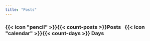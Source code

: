 ```yaml
---
title: "Posts"
---
```


<h3>
<span class="px-1">{{< icon "pencil" >}}</span>{{< count-posts >}}Posts
&nbsp;
<span class="px-1">{{< icon "calendar" >}}</span>{{< count-days >}}&nbsp;Days
</h3>
